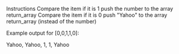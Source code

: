 Instructions
Compare the item if it is 1 push the number to the array return_array
Compare the item if it is 0 push "Yahoo" to the array return_array (instead of the number)

Example output for [0,0,1,1,0]:

Yahoo,
Yahoo,
1,
1,
Yahoo